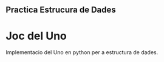 ## Practica Estrucura de Dades
# Joc del Uno

Implementacio del Uno en python per a estructura de dades.